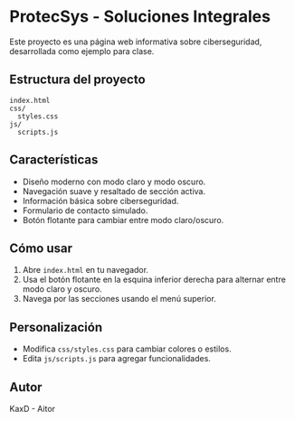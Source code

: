 # ProtecSys - Soluciones Integrales

Este proyecto es una página web informativa sobre ciberseguridad, desarrollada como ejemplo para clase.

## Estructura del proyecto

```
index.html
css/
  styles.css
js/
  scripts.js
```

## Características
- Diseño moderno con modo claro y modo oscuro.
- Navegación suave y resaltado de sección activa.
- Información básica sobre ciberseguridad.
- Formulario de contacto simulado.
- Botón flotante para cambiar entre modo claro/oscuro.

## Cómo usar
1. Abre `index.html` en tu navegador.
2. Usa el botón flotante en la esquina inferior derecha para alternar entre modo claro y oscuro.
3. Navega por las secciones usando el menú superior.

## Personalización
- Modifica `css/styles.css` para cambiar colores o estilos.
- Edita `js/scripts.js` para agregar funcionalidades.

## Autor
KaxD - Aitor

